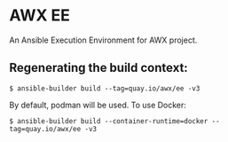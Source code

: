 # AWX EE

An Ansible Execution Environment for AWX project.

## Regenerating the build context:

```
$ ansible-builder build --tag=quay.io/awx/ee -v3
```

By default, podman will be used. To use Docker:

```
$ ansible-builder build --container-runtime=docker --tag=quay.io/awx/ee -v3
```

